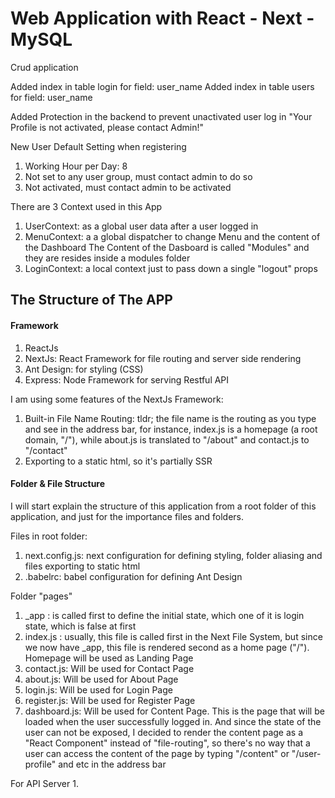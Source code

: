 # Web Application with React - Next - MySQL
 Crud application


Added index in table login for field: user_name
Added index in table users for field: user_name

Added Protection in the backend to prevent unactivated user log in
"Your Profile is not activated, please contact Admin!"

New User Default Setting when registering
1. Working Hour per Day: 8
2. Not set to any user group, must contact admin to do so
3. Not activated, must contact admin to be activated

There are 3 Context used in this App
1. UserContext: as a global user data after a user logged in
2. MenuContext: a a global dispatcher to change Menu and the content of the Dashboard
The Content of the Dasboard is called "Modules" and they are resides inside a modules folder
3. LoginContext: a local context just to pass down a single "logout" props

## The Structure of The APP

#### Framework
1. ReactJs
2. NextJs: React Framework for file routing and server side rendering
3. Ant Design: for styling (CSS)
4. Express: Node Framework for serving Restful API

I am using some features of the NextJs Framework:
1. Built-in File Name Routing: tldr; the file name is the routing as you type and see in the address bar, for instance, index.js is a homepage (a root domain, "/"), while about.js is translated to "/about" and contact.js to "/contact"
2. Exporting to a static html, so it's partially SSR

#### Folder & File Structure

I will start explain the structure of this application from a root folder of this application, and just for the importance files and folders.

Files in root folder:
1. next.config.js: next configuration for defining styling, folder aliasing and files exporting to static html
2. .babelrc: babel configuration for defining Ant Design


Folder "pages"
1. _app : is called first to define the initial state, which one of it is login state, which is false at first
2. index.js : usually, this file is called first in the Next File System, but since we now have _app, this file is rendered second as a home page ("/"). Homepage will be used as Landing Page
3. contact.js: Will be used for Contact Page
4. about.js: Will be used for About Page
5. login.js: Will be used for Login Page
6. register.js: Will be used for Register Page
7. dashboard.js: Will be used for Content Page. This is the page that will be loaded when the user successfully logged in. And since the state of the user can not be exposed, I decided to render the content page as a "React Component" instead of "file-routing", so there's no way that a user can access the content of the page by typing "/content" or "/user-profile" and etc in the address bar


For API Server
1. 
